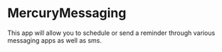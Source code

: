 # MercuryMessaging
This app will allow you to schedule or send a reminder through various messaging apps as well as sms.
